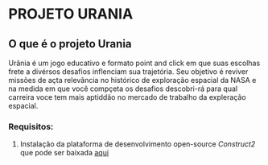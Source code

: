 # PROJETO URANIA

## O que é o projeto Urania

Urânia é um jogo educativo e formato point and click em que suas escolhas frete a divérsos desafios inflenciam sua trajetória.
Seu objetivo é reviver missões de açta relevância no histórico de exploração espacial da NASA e na medida em que você compçeta os desafios descobri-rá para qual carreira voce tem mais aptiddão no mercado de trabalho da expleração espacial.


### Requisitos:

1. Instalação da plataforma de desenvolvimento open-source *Construct2* que pode ser baixada [aqui](https://www.scirra.com/construct2/releases/r265/download)
